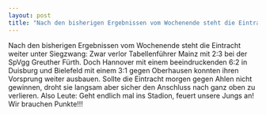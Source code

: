 ```yaml
---
layout: post
title: "Nach den bisherigen Ergebnissen vom Wochenende steht die Eintracht weiter unter Siegzwang: Zwar verlor Tabellenführer Mainz mit 2:3 bei der SpVgg Greuther Fürth."
---
```


Nach den bisherigen Ergebnissen vom Wochenende steht die Eintracht weiter unter Siegzwang: Zwar verlor Tabellenführer Mainz mit 2:3 bei der SpVgg Greuther Fürth. Doch Hannover mit einem beeindruckenden 6:2 in Duisburg und Bielefeld mit einem 3:1 gegen Oberhausen konnten ihren Vorsprung weiter ausbauen. Sollte die Eintracht morgen gegen Ahlen nicht gewinnen, droht sie langsam aber sicher den Anschluss nach ganz oben zu verlieren. Also Leute: Geht endlich mal ins Stadion, feuert unsere Jungs an! Wir brauchen Punkte!!!
